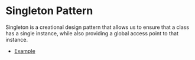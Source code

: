 # Singleton Pattern
Singleton is a creational design pattern that allows us to ensure that a class has a single instance, while also providing a global access point to that instance.

- [Example](https://github.com/Nahuelluca20/design-patterns-typescript/blob/main/InterfaceSegregationPrinciple/InterfaceSegregationPrinciple.ts)
